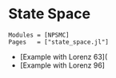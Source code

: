 # State Space

```@autodocs
Modules = [NPSMC]
Pages   = ["state_space.jl"]
```


- [Example with Lorenz 63](
- [Example with Lorenz 96]
